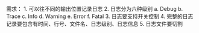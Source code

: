 需求：
	1. 可以往不同的输出位置记录日志
	2. 日志分为六种级别
		a. Debug
		b. Trace
		c. Info
		d. Warning
		e. Error
		f. Fatal
	3. 日志要支持开关控制
	4. 完整的日志记录要包含有时间、行号、文件名、日志级别、日志信息
	5. 日志文件要切割
